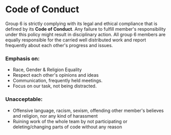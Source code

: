 # Code of Conduct

Group 6 is strictly complying with its legal and ethical compliance that is defined by its **Code of Conduct**. 
Any failure to fulfill member's responsibility under this policy might result in disciplinary action.
All group 6 members are equally responsible for the carried well distributed work and report frequently 
about each other's progress and issues.

### Emphasis on:
- Race, Gender & Religion Equality
- Respect each other's opinions and ideas
- Communication, frequently held meetings.
- Focus on our task, not being distracted.

### Unacceptable:
- Offensive language, racism, sexism, offending other member's believes and religion, nor any kind of harassment
- Ruining work of the whole team by not participating or deleting/changing parts of code without any reason
